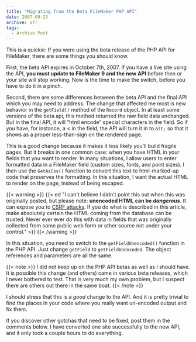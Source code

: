 ```yaml
---
title: "Migrating from the Beta FileMaker PHP API"
date: 2007-09-25
archive: sfr
tags: 
  - Archive Post
---
```


This is a quickie: If you were using the beta release of the PHP API for FileMaker, there are some things you should know.

First, the beta API expires in October 7th, 2007. If you have a live site using the API, **you must update to FileMaker 9 and the new API** before then or your site will stop working. Now is the time to make the switch, before you have to do it in a pinch.

Second, there are some differences between the beta API and the final API which you may need to address. The change that affected me most is new behavior in the `getField()` method of the `Record` object. In at least some versions of the beta api, this method returned the raw field data unchanged. But in the final API, it will “html encode” special characters in the field. So if you have, for instance, a < in the field, the API will turn it in to `&lt;` so that it shows as a proper less-than-sign on the rendered page.

This is a good change because it makes it less likely you’ll build fragile pages. But it breaks in one common case: when you have HTML in your fields that you want to render. In many situations, I allow users to enter formatted data in a FileMaker field (custom sizes, fonts, and point sizes). I then use the `GetAsCss()` function to convert this text to html-marked-up code that preserves the formatting. In this situation, I want the actual HTML to render on the page, instead of being escaped.

{{< warning >}}
{{< ed "I can't believe I didn't point this out when this was originally posted, but please note: **unencoded HTML can be *dangerous***. It can expose you to [CSRF attacks](https://owasp.org/www-community/attacks/csrf). If you do what is described in this article, make absolutely certain the HTML coming from the database can be trusted. Never ever ever do this with data in fields that was originally collected from some public web form or other source not under your control." >}}
{{< /warning >}}

In this situation, you need to switch to the `getFieldUnencoded()` function in the PHP API. Just change `getField` to `getFieldUnencoded`. The object references and parameters are all the same.

{{< note >}}
I did not keep up on the PHP API betas as well as I should have. It is possible this change (and others) came in various beta releases, which I never bothered to test. That is very much my own problem, but I suspect there are others out there in the same boat.
{{< /note >}}

I should stress that this is a *good* change to the API. And it is pretty trivial to find the places in your code where you really want un-encoded output and fix them.

If you discover other gotchas that need to be fixed, post them in the comments below. I have converted one site successfully to the new API, and it only took a couple hours to do everything.
